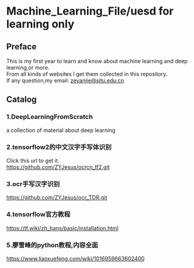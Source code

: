 # Machine_Learning_File/uesd for learning only
## Preface
This is my first year to learn and know about machine learning and deep learning,or more.<br>
From all kinds of websites I get them collected in this repository.<br>
If any question,my email: zeyanjie@sjtu.edu.cn<br>
## Catalog
### 1.DeepLearningFromScratch
a collection of material about deep learning<br>
### 2.tensorflow2的中文汉字手写体识别<br>
Click this url to get it.<br>
https://github.com/ZYJesus/ocrcn_tf2.git
### 3.ocr手写汉字识别
https://github.com/ZYJesus/ocr_TDR.git
### 4.tensorflow官方教程
https://tf.wiki/zh_hans/basic/installation.html
### 5.廖雪峰的python教程,内容全面
https://www.liaoxuefeng.com/wiki/1016959663602400

